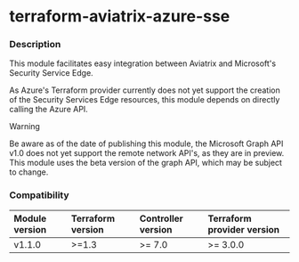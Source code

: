 # terraform-aviatrix-azure-sse

### Description
This module facilitates easy integration between Aviatrix and Microsoft's Security Service Edge.

As Azure's Terraform provider currently does not yet support the creation of the Security Services Edge resources, this module depends on directly calling the Azure API.

> [!WARNING]
>Be aware as of the date of publishing this module, the Microsoft Graph API v1.0 does not yet support the remote network API's, as they are in preview. This module uses the beta version of the graph API, which may be subject to change.

### Compatibility
Module version | Terraform version | Controller version | Terraform provider version
:--- | :--- | :--- | :---
v1.1.0 | >=1.3 | >= 7.0 | >= 3.0.0